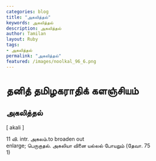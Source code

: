 ```yaml
---  
categories: blog  
title: "அகலித்தல்"
keywords: அகலித்தல்  
description: அகலித்தல்
author: Tamilan  
layout: Ruby  
tags:     
- அகலித்தல்
permalink: "அகலித்தல்"  
featured: /images/noolkal_96_6.png  
--- 
```

# தனித் தமிழகராதிக் களஞ்சியம்
## அகலித்தல்

[ akali ]  
  
11 வி. intr. அகலம்.to broaden out  
enlarge; பெருகுதல். அகலியா வினை யல்லல் போயறும் (தேவா. 75  
1)